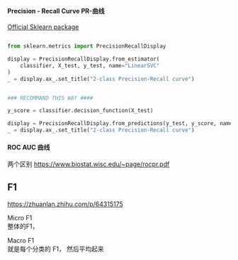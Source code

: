 #### Precision - Recall Curve PR-曲线

[Official Sklearn package](https://scikit-learn.org/stable/auto_examples/model_selection/plot_precision_recall.html ":)")


```py

from sklearn.metrics import PrecisionRecallDisplay

display = PrecisionRecallDisplay.from_estimator(
    classifier, X_test, y_test, name="LinearSVC"
)
_ = display.ax_.set_title("2-class Precision-Recall curve")


### RECOMMAND THIS WAY ####

y_score = classifier.decision_function(X_test)

display = PrecisionRecallDisplay.from_predictions(y_test, y_score, name="LinearSVC")
_ = display.ax_.set_title("2-class Precision-Recall curve")


```

#### ROC AUC 曲线
两个区别
https://www.biostat.wisc.edu/~page/rocpr.pdf




## F1

https://zhuanlan.zhihu.com/p/64315175


Micro F1   
整体的F1，


Macro F1   
就是每个分类的 F1， 然后平均起来




